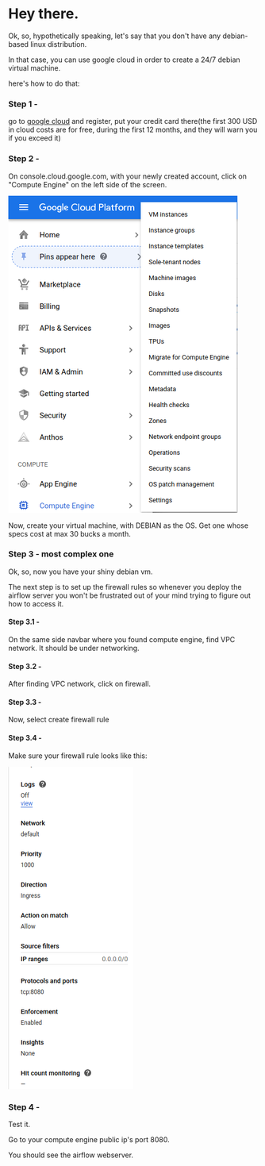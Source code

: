 # Hey there.

Ok, so, hypothetically speaking, let's say that you don't have any debian-based linux distribution.

In that case, you can use google cloud in order to create a 24/7 debian virtual machine.

here's how to do that:

### Step 1 - 

go to [google cloud](console.cloud.google.com) and register, put your credit card there(the first 300 USD in cloud costs are for free, during the first 12 months, and they will warn you if you exceed it)

### Step 2 -

On console.cloud.google.com, with your newly created account, click on "Compute Engine" on the left side of the screen.

![inline](./attachments/compute_engine.png)

Now, create your virtual machine, with DEBIAN as the OS. Get one whose specs cost at max 30 bucks a month.

### Step 3 - most complex one

Ok, so, now you have your shiny debian vm. 

The next step is to set up the firewall rules so whenever you deploy the airflow server you won't be frustrated out of your mind trying to figure out how to access it.

#### Step 3.1 -

On the same side navbar where you found compute engine, find VPC network. It should be under networking.

#### Step 3.2 - 

After finding VPC network, click on firewall.

#### Step 3.3 -

Now, select create firewall rule

#### Step 3.4 - 

Make sure your firewall rule looks like this:

![inline](./attachments/firewall_rules.png)

### Step 4 -

Test it.

Go to your compute engine public ip's port 8080.

You should see the airflow webserver.